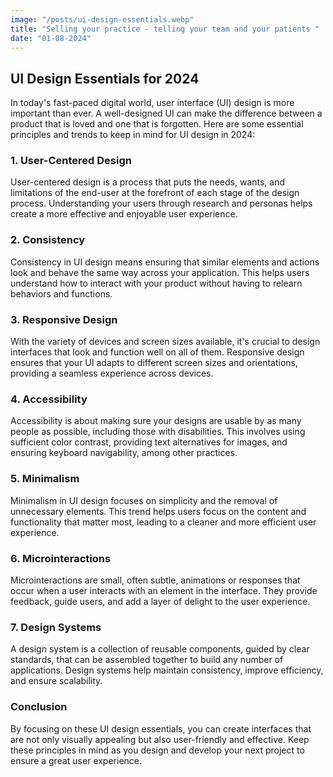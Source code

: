 ```yaml
---
image: "/posts/ui-design-essentials.webp"
title: "Selling your practice - telling your team and your patients "
date: "01-08-2024"
---
```


## UI Design Essentials for 2024

In today's fast-paced digital world, user interface (UI) design is more important than ever. A well-designed UI can make the difference between a product that is loved and one that is forgotten. Here are some essential principles and trends to keep in mind for UI design in 2024:

### 1. **User-Centered Design**

User-centered design is a process that puts the needs, wants, and limitations of the end-user at the forefront of each stage of the design process. Understanding your users through research and personas helps create a more effective and enjoyable user experience.

### 2. **Consistency**

Consistency in UI design means ensuring that similar elements and actions look and behave the same way across your application. This helps users understand how to interact with your product without having to relearn behaviors and functions.

### 3. **Responsive Design**

With the variety of devices and screen sizes available, it's crucial to design interfaces that look and function well on all of them. Responsive design ensures that your UI adapts to different screen sizes and orientations, providing a seamless experience across devices.

### 4. **Accessibility**

Accessibility is about making sure your designs are usable by as many people as possible, including those with disabilities. This involves using sufficient color contrast, providing text alternatives for images, and ensuring keyboard navigability, among other practices.

### 5. **Minimalism**

Minimalism in UI design focuses on simplicity and the removal of unnecessary elements. This trend helps users focus on the content and functionality that matter most, leading to a cleaner and more efficient user experience.

### 6. **Microinteractions**

Microinteractions are small, often subtle, animations or responses that occur when a user interacts with an element in the interface. They provide feedback, guide users, and add a layer of delight to the user experience.

### 7. **Design Systems**

A design system is a collection of reusable components, guided by clear standards, that can be assembled together to build any number of applications. Design systems help maintain consistency, improve efficiency, and ensure scalability.

### Conclusion

By focusing on these UI design essentials, you can create interfaces that are not only visually appealing but also user-friendly and effective. Keep these principles in mind as you design and develop your next project to ensure a great user experience.
